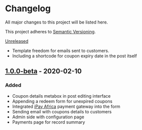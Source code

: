 # Changelog
All major changes to this project will be listed here.

This project adheres to [Semantic Versioning](https://semver.org/spec/v2.0.0.html).

[Unreleased]
- Template freedom for emails sent to customers.
- Including a shortcode for coupon expiry date in the post itself

## [1.0.0-beta] -  2020-02-10
### Added
- Coupon details metabox in post editing interface
- Appending a redeem form for unexpired coupons
- Integrated [iPay Africa](https://ipayafrica.com) payment gateway into the form
- Sending email with coupons details to customers
- Admin side with configuration page
- Payments page for record summary


[Unreleased]: https://github.com/slashdotlabs/slashdotlabs_coupons_cart_plugin/compare/v1.0.0...HEAD
[1.0.0-beta]: https://github.com/slashdotlabs/slashdotlabs_coupons_cart_plugin/releases/tag/v1.0.0